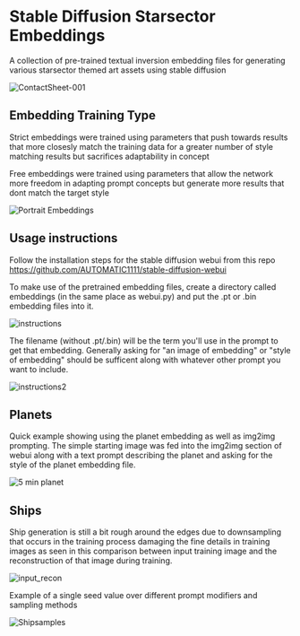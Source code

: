 # Stable Diffusion Starsector Embeddings

A collection of pre-trained textual inversion embedding files for generating various starsector themed art assets using stable diffusion

![ContactSheet-001](https://user-images.githubusercontent.com/5420686/190090520-638abc45-3aa5-4666-af2f-c72f0e7079cc.png)


## Embedding Training Type

Strict embeddings were trained using parameters that push towards results that more closesly match the training data for a greater number of style matching results but sacrifices adaptability in concept

Free embeddings were trained using parameters that allow the network more freedom in adapting prompt concepts but generate more results that dont match the target style

![Portrait Embeddings](https://user-images.githubusercontent.com/5420686/190090991-0595f0d8-b99d-4cb6-bd9a-88fb2cadecca.png)

## Usage instructions

Follow the installation steps for the stable diffusion webui from this repo
https://github.com/AUTOMATIC1111/stable-diffusion-webui

To make use of the pretrained embedding files, create a directory called embeddings (in the same place as webui.py) and put the .pt or .bin embedding files into it. 

![instructions](https://user-images.githubusercontent.com/5420686/190095467-54ea9ed9-2489-4fff-acd2-26fe5420280d.png)

The filename (without .pt/.bin) will be the term you'll use in the prompt to get that embedding. Generally asking for "an image of embedding" or "style of embedding" should be sufficent along with whatever other prompt you want to include.

![instructions2](https://user-images.githubusercontent.com/5420686/190097213-2fc3f795-5542-4e68-9e8a-69163df9437a.png)

## Planets
Quick example showing using the planet embedding as well as img2img prompting. The simple starting image was fed into the img2img section of webui along with a text prompt describing the planet and asking for the style of the planet embedding file.

![5 min planet](https://user-images.githubusercontent.com/5420686/190098710-29707c1f-193a-4984-9520-40cccaef0639.png)

## Ships
Ship generation is still a bit rough around the edges due to downsampling that occurs in the training process damaging the fine details in training images as seen in this comparison between input training image and the reconstruction of that image during training.

![input_recon](https://user-images.githubusercontent.com/5420686/190098991-38964470-2042-4ec8-8141-49907c2ea912.png)

Example of a single seed value over different prompt modifiers and sampling methods

![Shipsamples](https://user-images.githubusercontent.com/5420686/190100040-893c750a-af1e-44f5-99ab-6a0a2dd18e4d.png)



